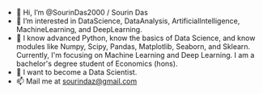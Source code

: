 - 👋 Hi, I’m @SourinDas2000 / Sourin Das
- 👀 I’m interested in DataScience, DataAnalysis, ArtificialIntelligence, MachineLearning, and DeepLearning.
- 🌱 I know advanced Python, know the basics of Data Science, and know modules like Numpy, Scipy, Pandas, Matplotlib, Seaborn, and Sklearn. Currently, I'm focusing on Machine Learning and Deep Learning. I am a bachelor's degree student of Economics (hons).
- 💞️ I want to become a Data Scientist.
- 📫 Mail me at sourindaz@gmail.com

<!---
SourinDas2000/SourinDas2000 is a ✨ special ✨ repository because its `README.md` (this file) appears on your GitHub profile.
You can click the Preview link to take a look at your changes.
--->
